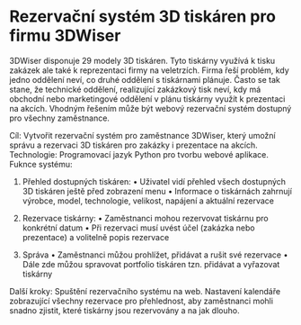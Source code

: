 
# Rezervační systém 3D tiskáren pro firmu 3DWiser

3DWiser disponuje 29 modely 3D tiskáren. Tyto tiskárny využívá k tisku zakázek ale také k reprezentaci firmy na veletrzích. Firma řeší problém, kdy jedno oddělení neví, co druhé oddělení s tiskárnami plánuje. Často se tak stane, že technické oddělení, realizující zakázkový tisk neví, kdy má obchodní nebo marketingové oddělení v plánu tiskárny využít k prezentaci na akcích. Vhodným řešením může být webový rezervační systém dostupný pro všechny zaměstnance.

Cíl: Vytvořit rezervační systém pro zaměstnance 3DWiser, který umožní správu a rezervaci 3D tiskáren pro zakázky i prezentace na akcích.
Technologie: Programovací jazyk Python pro tvorbu webové aplikace.
Fuknce systému: 

1.	Přehled dostupných tiskáren:
•	Uživatel vidí přehled všech dostupných 3D tiskáren ještě před zobrazení menu
•	Informace o tiskárnách zahrnují výrobce, model, technologie, velikost, napájení a aktuální rezervace

2.	Rezervace tiskárny:
•	Zaměstnanci mohou rezervovat tiskárnu pro konkrétní datum
•	Při rezervaci musí uvést účel (zakázka nebo prezentace) a volitelně popis rezervace

3.	Správa
•	Zaměstnanci můžou prohlížet, přidávat a rušit své rezervace
•	Dále zde můžou spravovat portfolio tiskáren tzn. přidávat a vyřazovat tiskárny


Další kroky: Spuštění rezervačního systému na web. Nastavení kalendáře zobrazující všechny rezervace pro přehlednost, aby zaměstnanci mohli snadno zjistit, které tiskárny jsou rezervovány a na jak dlouho. 

